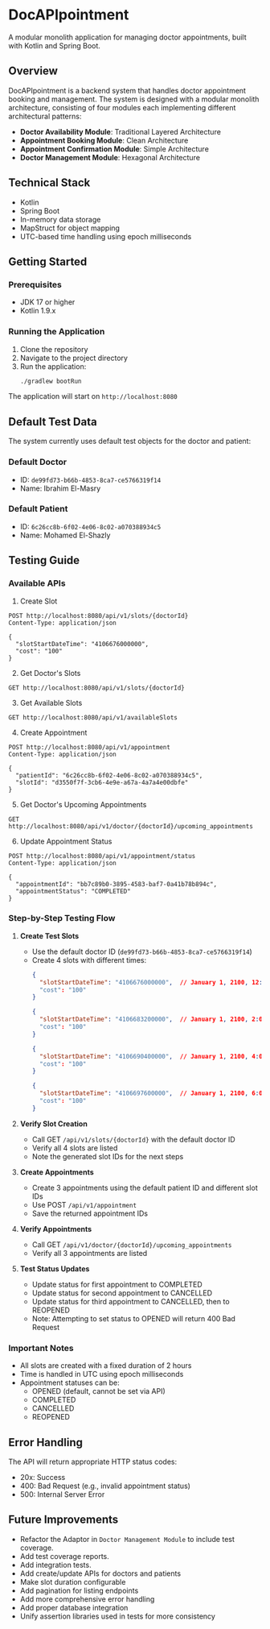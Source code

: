 # DocAPIpointment

A modular monolith application for managing doctor appointments, built with Kotlin and Spring Boot.

## Overview

DocAPIpointment is a backend system that handles doctor appointment booking and management. The system is designed with a modular monolith architecture, consisting of four modules each implementing different architectural patterns:

- **Doctor Availability Module**: Traditional Layered Architecture
- **Appointment Booking Module**: Clean Architecture
- **Appointment Confirmation Module**: Simple Architecture
- **Doctor Management Module**: Hexagonal Architecture

## Technical Stack

- Kotlin
- Spring Boot
- In-memory data storage
- MapStruct for object mapping
- UTC-based time handling using epoch milliseconds

## Getting Started

### Prerequisites

- JDK 17 or higher
- Kotlin 1.9.x

### Running the Application

1. Clone the repository
2. Navigate to the project directory
3. Run the application:
   ```bash
   ./gradlew bootRun
   ```

The application will start on `http://localhost:8080`

## Default Test Data

The system currently uses default test objects for the doctor and patient:

### Default Doctor
- ID: `de99fd73-b66b-4853-8ca7-ce5766319f14`
- Name: Ibrahim El-Masry

### Default Patient
- ID: `6c26cc8b-6f02-4e06-8c02-a070388934c5`
- Name: Mohamed El-Shazly

## Testing Guide

### Available APIs

1. Create Slot
```http
POST http://localhost:8080/api/v1/slots/{doctorId}
Content-Type: application/json

{
  "slotStartDateTime": "4106676000000",
  "cost": "100"
}
```

2. Get Doctor's Slots
```http
GET http://localhost:8080/api/v1/slots/{doctorId}
```

3. Get Available Slots
```http
GET http://localhost:8080/api/v1/availableSlots
```

4. Create Appointment
```http
POST http://localhost:8080/api/v1/appointment
Content-Type: application/json

{
  "patientId": "6c26cc8b-6f02-4e06-8c02-a070388934c5",
  "slotId": "d3550f7f-3cb6-4e9e-a67a-4a7a4e00dbfe"
}
```

5. Get Doctor's Upcoming Appointments
```http
GET http://localhost:8080/api/v1/doctor/{doctorId}/upcoming_appointments
```

6. Update Appointment Status
```http
POST http://localhost:8080/api/v1/appointment/status
Content-Type: application/json

{
  "appointmentId": "bb7c89b0-3895-4583-baf7-0a41b78b894c",
  "appointmentStatus": "COMPLETED"
}
```

### Step-by-Step Testing Flow

1. **Create Test Slots**
    - Use the default doctor ID (`de99fd73-b66b-4853-8ca7-ce5766319f14`)
    - Create 4 slots with different times:
      ```json
      {
        "slotStartDateTime": "4106676000000",  // January 1, 2100, 12:00 PM UTC
        "cost": "100"
      }
      ```
      ```json
      {
        "slotStartDateTime": "4106683200000",  // January 1, 2100, 2:00 PM UTC
        "cost": "100"
      }
      ```
      ```json
      {
        "slotStartDateTime": "4106690400000",  // January 1, 2100, 4:00 PM UTC
        "cost": "100"
      }
      ```
      ```json
      {
        "slotStartDateTime": "4106697600000",  // January 1, 2100, 6:00 PM UTC
        "cost": "100"
      }
      ```

2. **Verify Slot Creation**
    - Call GET `/api/v1/slots/{doctorId}` with the default doctor ID
    - Verify all 4 slots are listed
    - Note the generated slot IDs for the next steps

3. **Create Appointments**
    - Create 3 appointments using the default patient ID and different slot IDs
    - Use POST `/api/v1/appointment`
    - Save the returned appointment IDs

4. **Verify Appointments**
    - Call GET `/api/v1/doctor/{doctorId}/upcoming_appointments`
    - Verify all 3 appointments are listed

5. **Test Status Updates**
    - Update status for first appointment to COMPLETED
    - Update status for second appointment to CANCELLED
    - Update status for third appointment to CANCELLED, then to REOPENED
    - Note: Attempting to set status to OPENED will return 400 Bad Request

### Important Notes

- All slots are created with a fixed duration of 2 hours
- Time is handled in UTC using epoch milliseconds
- Appointment statuses can be:
    - OPENED (default, cannot be set via API)
    - COMPLETED
    - CANCELLED
    - REOPENED

## Error Handling

The API will return appropriate HTTP status codes:
- 20x: Success
- 400: Bad Request (e.g., invalid appointment status)
- 500: Internal Server Error

## Future Improvements

- Refactor the Adaptor in `Doctor Management Module` to include test coverage.
- Add test coverage reports.
- Add integration tests.
- Add create/update APIs for doctors and patients
- Make slot duration configurable
- Add pagination for listing endpoints
- Add more comprehensive error handling
- Add proper database integration
- Unify assertion libraries used in tests for more consistency

